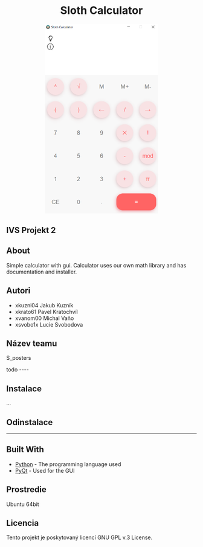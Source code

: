 <div align="center">
    <h1>Sloth Calculator</h1>
    <p>
    <img src="screenshot.png" width="300" height="auto">
    <br>
    </p>
</div>

## IVS Projekt 2

## About 
Simple calculator with gui. 
Calculator uses our own math library and has documentation and installer. 

Autori
------
- xkuzni04 Jakub Kuzník 
- xkrato61 Pavel Kratochvíl 
- xvanom00 Michal Vaňo
- xsvobo1x Lucie Svobodova

Název teamu
---------
S_posters


todo ----
## Instalace
...

## Odinstalace
------

## Built With

* [Python](https://www.python.org/) - The programming language used
* [PyQt](https://wiki.python.org/moin/PyQt) - Used for the GUI

Prostredie
---------
Ubuntu 64bit

Licencia
-------
Tento projekt je poskytovaný licencí GNU GPL v.3 License.
